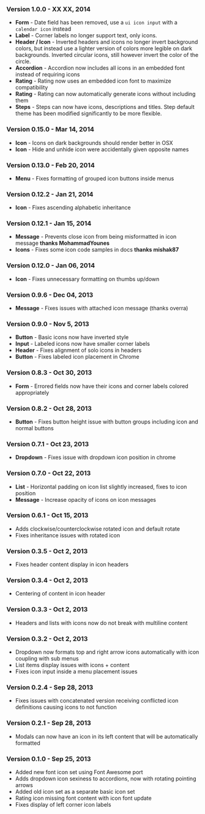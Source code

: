 ### Version 1.0.0 - XX XX, 2014

- **Form** - Date field has been removed, use a ``ui icon input`` with a ``calendar icon`` instead
- **Label** - Corner labels no longer support text, only icons.
- **Header / Icon** - Inverted headers and icons no longer invert background colors, but instead use a lighter version of colors more legible on dark backgrounds. Inverted circular icons, still however invert the color of the circle.
- **Accordion** - Accordion now includes all icons in an embedded font instead of requiring icons
- **Rating** - Rating now uses an embedded icon font to maximize compatibility
- **Rating** - Rating can now automatically generate icons without including them
- **Steps** - Steps can now have icons, descriptions and titles. Step default theme has been modified significantly to be more flexible.

### Version 0.15.0 - Mar 14, 2014

- **Icon** - Icons on dark backgrounds should render better in OSX
- **Icon** - Hide and unhide icon were accidentally given opposite names

### Version 0.13.0 - Feb 20, 2014

- **Menu** - Fixes formatting of grouped icon buttons inside menus

### Version 0.12.2 - Jan 21, 2014

- **Icon** - Fixes ascending alphabetic inheritance

### Version 0.12.1 - Jan 15, 2014

- **Message** - Prevents close icon from being misformatted in icon message **thanks MohammadYounes**
- **Icons** - Fixes some icon code samples in docs **thanks mishak87**

### Version 0.12.0 - Jan 06, 2014

- **Icon** - Fixes unnecessary formatting on thumbs up/down

### Version 0.9.6 - Dec 04, 2013

- **Message** - Fixes issues with attached icon message (thanks overra)

### Version 0.9.0 - Nov 5, 2013

- **Button** - Basic icons now have inverted style
- **Input** - Labeled icons now have smaller corner labels
- **Header** - Fixes alignment of solo icons in headers
- **Button** - Fixes labeled icon placement in Chrome

### Version 0.8.3 - Oct 30, 2013

- **Form** - Errored fields now have their icons and corner labels colored appropriately

### Version 0.8.2 - Oct 28, 2013

- **Button** - Fixes button height issue with button groups including icon and normal buttons

### Version 0.7.1 - Oct 23, 2013

- **Dropdown** - Fixes issue with dropdown icon position in chrome

### Version 0.7.0 - Oct 22, 2013

- **List** - Horizontal padding on icon list slightly increased, fixes to icon position
- **Message** - Increase opacity of icons on icon messages

### Version 0.6.1 - Oct 15, 2013

- Adds clockwise/counterclockwise rotated icon and default rotate
- Fixes inheritance issues with rotated icon

### Version 0.3.5 - Oct 2, 2013

- Fixes header content display in icon headers

### Version 0.3.4 - Oct 2, 2013

- Centering of content in icon header

### Version 0.3.3 - Oct 2, 2013

- Headers and lists with icons now do not break with multiline content

### Version 0.3.2 - Oct 2, 2013

- Dropdown now formats top and right arrow icons automatically with icon coupling with sub menus
- List items display issues with icons + content
- Fixes icon input inside a menu placement issues

### Version 0.2.4 - Sep 28, 2013

- Fixes issues with concatenated version receiving conflicted icon definitions causing icons to not function

### Version 0.2.1 - Sep 28, 2013

- Modals can now have an icon in its left content that will be automatically formatted

### Version 0.1.0 - Sep 25, 2013

- Added new font icon set using Font Awesome port
- Adds dropdown icon sexiness to accordions, now with rotating pointing arrows
- Added old icon set as a separate basic icon set
-  Rating icon missing font content with icon font update
- Fixes display of left corner icon labels